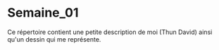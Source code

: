 # Semaine_01
Ce répertoire contient une petite description de moi (Thun David) ainsi qu'un dessin qui me représente.


